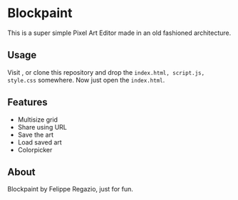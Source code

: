 # Blockpaint

This is a super simple Pixel Art Editor made in an old fashioned architecture.

## Usage

Visit , or clone this repository and drop the `index.html, script.js, style.css` somewhere. Now just open the `index.html`.

## Features

- Multisize grid
- Share using URL
- Save the art
- Load saved art
- Colorpicker

## About

Blockpaint by Felippe Regazio, just for fun.